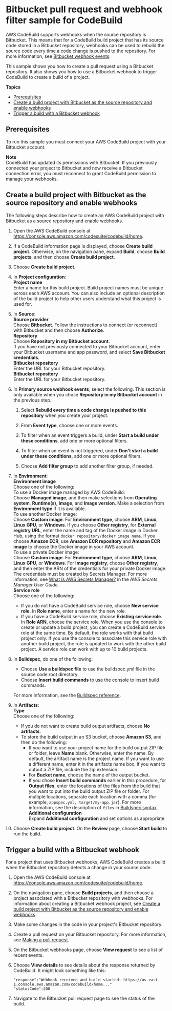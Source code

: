 # Bitbucket pull request and webhook filter sample for CodeBuild<a name="sample-bitbucket-pull-request"></a>

AWS CodeBuild supports webhooks when the source repository is Bitbucket\. This means that for a CodeBuild build project that has its source code stored in a Bitbucket repository, webhooks can be used to rebuild the source code every time a code change is pushed to the repository\. For more information, see [Bitbucket webhook events](bitbucket-webhook.md)\. 

This sample shows you how to create a pull request using a Bitbucket repository\. It also shows you how to use a Bitbucket webhook to trigger CodeBuild to create a build of a project\.

**Topics**
+ [Prerequisites](#sample-bitbucket-pull-request-prerequisites)
+ [Create a build project with Bitbucket as the source repository and enable webhooks](#sample-bitbucket-pull-request-create)
+ [Trigger a build with a Bitbucket webhook](#sample-bitbucket-pull-request-trigger)

## Prerequisites<a name="sample-bitbucket-pull-request-prerequisites"></a>

 To run this sample you must connect your AWS CodeBuild project with your Bitbucket account\. 

**Note**  
 CodeBuild has updated its permissions with Bitbucket\. If you previously connected your project to Bitbucket and now receive a Bitbucket connection error, you must reconnect to grant CodeBuild permission to manage your webhooks\. 

## Create a build project with Bitbucket as the source repository and enable webhooks<a name="sample-bitbucket-pull-request-create"></a>

 The following steps describe how to create an AWS CodeBuild project with Bitbucket as a source repository and enable webhooks\. 

1. Open the AWS CodeBuild console at [https://console\.aws\.amazon\.com/codesuite/codebuild/home](https://console.aws.amazon.com/codesuite/codebuild/home)\.

1.  If a CodeBuild information page is displayed, choose **Create build project**\. Otherwise, on the navigation pane, expand **Build**, choose **Build projects**, and then choose **Create build project**\. 

1. Choose **Create build project**\. 

1. In **Project configuration**:  
**Project name**  
Enter a name for this build project\. Build project names must be unique across each AWS account\. You can also include an optional description of the build project to help other users understand what this project is used for\.

1. In **Source**:  
**Source provider**  
Choose **Bitbucket**\. Follow the instructions to connect \(or reconnect\) with Bitbucket and then choose **Authorize**\.  
**Repository**  
Choose **Repository in my Bitbucket account**\.  
If you have not previously connected to your Bitbucket account, enter your Bitbucket username and app password, and select **Save Bitbucket credentials**\.  
**Bitbucket repository**  
Enter the URL for your Bitbucket repository\.  
**Bitbucket repository**  
Enter the URL for your Bitbucket repository\.

1. In **Primary source webhook events**, select the following\. This section is only available when you chose **Repository in my Bitbucket account** in the previous step\.

   1. Select **Rebuild every time a code change is pushed to this repository** when you create your project\. 

   1. From **Event type**, choose one or more events\. 

   1. To filter when an event triggers a build, under **Start a build under these conditions**, add one or more optional filters\. 

   1. To filter when an event is not triggered, under **Don't start a build under these conditions**, add one or more optional filters\. 

   1. Choose **Add filter group** to add another filter group, if needed\. 

1. In **Environment**:  
**Environment image**  
Choose one of the following:    
To use a Docker image managed by AWS CodeBuild:  
Choose **Managed image**, and then make selections from **Operating system**, **Runtime\(s\)**, **Image**, and **Image version**\. Make a selection from **Environment type** if it is available\.  
To use another Docker image:  
Choose **Custom image**\. For **Environment type**, choose **ARM**, **Linux**, **Linux GPU**, or **Windows**\. If you choose **Other registry**, for **External registry URL**, enter the name and tag of the Docker image in Docker Hub, using the format `docker repository/docker image name`\. If you choose **Amazon ECR**, use **Amazon ECR repository** and **Amazon ECR image** to choose the Docker image in your AWS account\.  
To use a private Docker image:  
Choose **Custom image**\. For **Environment type**, choose **ARM**, **Linux**, **Linux GPU**, or **Windows**\. For **Image registry**, choose **Other registry**, and then enter the ARN of the credentials for your private Docker image\. The credentials must be created by Secrets Manager\. For more information, see [What Is AWS Secrets Manager?](https://docs.aws.amazon.com/secretsmanager/latest/userguide/) in the *AWS Secrets Manager User Guide*\.  
**Service role**  
Choose one of the following:  
   + If you do not have a CodeBuild service role, choose **New service role**\. In **Role name**, enter a name for the new role\.
   + If you have a CodeBuild service role, choose **Existing service role**\. In **Role ARN**, choose the service role\.
When you use the console to create or update a build project, you can create a CodeBuild service role at the same time\. By default, the role works with that build project only\. If you use the console to associate this service role with another build project, the role is updated to work with the other build project\. A service role can work with up to 10 build projects\.

1. In **Buildspec**, do one of the following:
   + Choose **Use a buildspec file** to use the buildspec\.yml file in the source code root directory\.
   + Choose **Insert build commands** to use the console to insert build commands\.

   For more information, see the [Buildspec reference](build-spec-ref.md)\.

1. In **Artifacts**:  
**Type**  
Choose one of the following:  
   + If you do not want to create build output artifacts, choose **No artifacts**\.
   + To store the build output in an S3 bucket, choose **Amazon S3**, and then do the following:
     + If you want to use your project name for the build output ZIP file or folder, leave **Name** blank\. Otherwise, enter the name\. By default, the artifact name is the project name\. If you want to use a different name, enter it in the artifacts name box\. If you want to output a ZIP file, include the zip extension\.
     + For **Bucket name**, choose the name of the output bucket\.
     + If you chose **Insert build commands** earlier in this procedure, for **Output files**, enter the locations of the files from the build that you want to put into the build output ZIP file or folder\. For multiple locations, separate each location with a comma \(for example, `appspec.yml, target/my-app.jar`\)\. For more information, see the description of `files` in [Buildspec syntax](build-spec-ref.md#build-spec-ref-syntax)\.  
**Additional configuration**  
Expand **Additional configuration** and set options as appropriate\.

1. Choose **Create build project**\. On the **Review** page, choose **Start build** to run the build\.

## Trigger a build with a Bitbucket webhook<a name="sample-bitbucket-pull-request-trigger"></a>

For a project that uses Bitbucket webhooks, AWS CodeBuild creates a build when the Bitbucket repository detects a change in your source code\. 

1. Open the AWS CodeBuild console at [https://console\.aws\.amazon\.com/codesuite/codebuild/home](https://console.aws.amazon.com/codesuite/codebuild/home)\.

1. On the navigation pane, choose **Build projects**, and then choose a project associated with a Bitbucket repository with webhooks\. For information about creating a Bitbucket webhook project, see [Create a build project with Bitbucket as the source repository and enable webhooks](#sample-bitbucket-pull-request-create)\. 

1. Make some changes in the code in your project's Bitbucket repository\. 

1. Create a pull request on your Bitbucket repository\. For more information, see [Making a pull request](https://www.atlassian.com/git/tutorials/making-a-pull-request)\. 

1. On the Bitbucket webhooks page, choose **View request** to see a list of recent events\. 

1. Choose **View details** to see details about the response returned by CodeBuild\. It might look something like this: 

   ```
   "response":"Webhook received and build started: https://us-east-1.console.aws.amazon.com/codebuild/home..."
   "statusCode":200
   ```

1. Navigate to the Bitbucket pull request page to see the status of the build\. 
